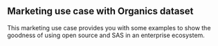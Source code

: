 ## Marketing use case with Organics dataset

This marketing use case provides you with some examples to show the goodness of using open source and SAS in an enterprise ecosystem.
